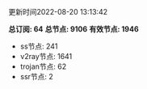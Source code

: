 更新时间2022-08-20 13:13:42

**总订阅: 64**
**总节点: 9106**
**有效节点: 1946**
- ss节点: 241
- v2ray节点: 1641
- trojan节点: 62
- ssr节点: 2
